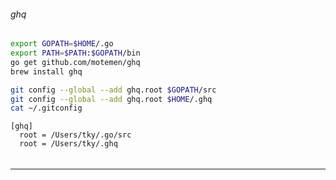 ###### ghq

```sh
export GOPATH=$HOME/.go
export PATH=$PATH:$GOPATH/bin
go get github.com/motemen/ghq
brew install ghq

git config --global --add ghq.root $GOPATH/src
git config --global --add ghq.root $HOME/.ghq
cat ~/.gitconfig
```

```.ghq
[ghq]
  root = /Users/tky/.go/src
  root = /Users/tky/.ghq
```

###### 
---
```

```
```

```
```

```
```

```
```

```
```

```
```

```
```

```
```

```
```

```
```

```
```

```
```

```
```

```
```

```
